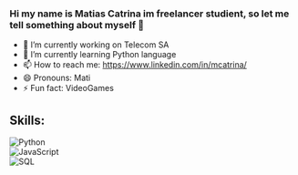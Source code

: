 ### Hi my name is Matias Catrina im freelancer studient, so let me tell something about myself 👋

- 🔭 I’m currently working on Telecom SA
- 🌱 I’m currently learning Python language
- 📫 How to reach me: https://www.linkedin.com/in/mcatrina/
- 😄 Pronouns: Mati
- ⚡ Fun fact: VideoGames

## Skills:
![Python](https://img.shields.io/badge/Python-blue?style=for-the-badge)</br>
![JavaScript](https://img.shields.io/badge/JavaScript-black?style=for-the-badge&logo=javascriptd&logoColor=white&labelCololr=101010)</br>
![SQL](https://img.shields.io/badge/Sql-black?style=for-the-badge&logo=sql&logoColor=white&labelCololr=101010)</br>
